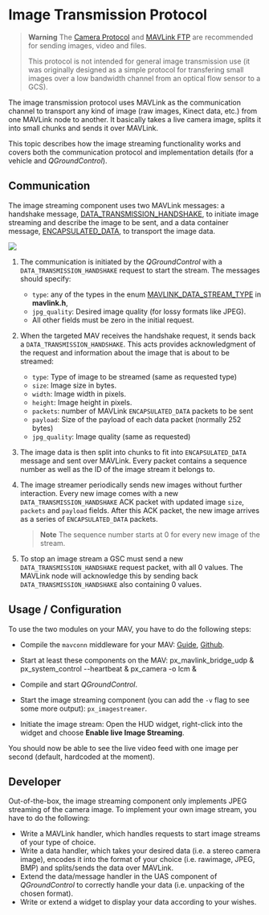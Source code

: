 # Image Transmission Protocol

> **Warning** The [Camera Protocol](../services/camera.md) and [MAVLink FTP](../services/ftp.md) are recommended for sending images, video and files.
> 
> This protocol is not intended for general image transmission use (it was originally designed as a simple protocol for transfering small images over a low bandwidth channel from an optical flow sensor to a GCS).

The image transmission protocol uses MAVLink as the communication channel to transport any kind of image (raw images, Kinect data, etc.) from one MAVLink node to another. It basically takes a live camera image, splits it into small chunks and sends it over MAVLink.

This topic describes how the image streaming functionality works and covers both the communication protocol and implementation details (for a vehicle and *QGroundControl*).

## Communication

The image streaming component uses two MAVLink messages: a handshake message, [DATA_TRANSMISSION_HANDSHAKE](../messages/common.md#DATA_TRANSMISSION_HANDSHAKE), to initiate image streaming and describe the image to be sent, and a data container message, [ENCAPSULATED_DATA](../messages/common.md#ENCAPSULATED_DATA), to transport the image data.

[![](https://mermaid.ink/img/eyJjb2RlIjoic2VxdWVuY2VEaWFncmFtO1xuICAgIHBhcnRpY2lwYW50IEdDU1xuICAgIHBhcnRpY2lwYW50IERyb25lXG4gICAgR0NTLT4-RHJvbmU6IFJlcXVlc3QgaW1hZ2UgKERBVEFfVFJBTlNNSVNTSU9OX0hBTkRTSEFLRSlcbiAgICBEcm9uZS0-PkRyb25lOiBXYWl0IGZvciBpbWFnZSBmcm9tIGNhbWVyYS4gXG4gICAgRHJvbmUtPj5Ecm9uZTogRW5jb2RlIGltYWdlIChKUEVHKS5cbiAgICBEcm9uZS0-PkdDUzogU2VuZCBpbWFnZSBtZXRhZGF0YSAoREFUQV9UUkFOU01JU1NJT05fSEFORFNIQUtFKVxuICAgIERyb25lLT4-RHJvbmU6IFNwbGl0IGltYWdlIGludG8gY2h1bmtzLlxuICAgIERyb25lLT4-R0NTOiBTZW5kIGltYWdlIGNodW5rcyAoRU5DQVBTVUxBVEVEX0RBVEEpXG4gICAgR0NTLT4-R0NTOiBSZWNlaXZlIGltYWdlIGNodW5rcy5cbiAgICBHQ1MtPj5HQ1M6IFJlLWFzc2VtYmxlIGltYWdlIGFuZCBkaXNwbGF5LlxuICAgIE5vdGUgb3ZlciBHQ1MsRHJvbmU6IE1BViB1c2VzIERBVEFfVFJBTlNNSVNTSU9OX0hBTkRTSEFLRSB0byBpbmRpY2F0ZSBzdGFydCBvZiBuZXcgaW1hZ2VcblxuXG4gICAgR0NTLT4-RHJvbmU6IFJlcXVlc3QgdG8gc3RvcCBpbWFnZSBzdHJlYW0gKERBVEFfVFJBTlNNSVNTSU9OX0hBTkRTSEFLRSlcbiAgICBEcm9uZS0-PkRyb25lOiBTdG9wIGltYWdlIHByZXBhcmF0aW9uXG4gICAgRHJvbmUtPj5HQ1M6IEFja25vd2xlZGdlIHRvIHN0b3AgaW1hZ2Ugc3RyZWFtICg_KSIsIm1lcm1haWQiOnsidGhlbWUiOiJkZWZhdWx0In0sInVwZGF0ZUVkaXRvciI6ZmFsc2V9)](https://mermaid-js.github.io/mermaid-live-editor/#/edit/eyJjb2RlIjoic2VxdWVuY2VEaWFncmFtO1xuICAgIHBhcnRpY2lwYW50IEdDU1xuICAgIHBhcnRpY2lwYW50IERyb25lXG4gICAgR0NTLT4-RHJvbmU6IFJlcXVlc3QgaW1hZ2UgKERBVEFfVFJBTlNNSVNTSU9OX0hBTkRTSEFLRSlcbiAgICBEcm9uZS0-PkRyb25lOiBXYWl0IGZvciBpbWFnZSBmcm9tIGNhbWVyYS4gXG4gICAgRHJvbmUtPj5Ecm9uZTogRW5jb2RlIGltYWdlIChKUEVHKS5cbiAgICBEcm9uZS0-PkdDUzogU2VuZCBpbWFnZSBtZXRhZGF0YSAoREFUQV9UUkFOU01JU1NJT05fSEFORFNIQUtFKVxuICAgIERyb25lLT4-RHJvbmU6IFNwbGl0IGltYWdlIGludG8gY2h1bmtzLlxuICAgIERyb25lLT4-R0NTOiBTZW5kIGltYWdlIGNodW5rcyAoRU5DQVBTVUxBVEVEX0RBVEEpXG4gICAgR0NTLT4-R0NTOiBSZWNlaXZlIGltYWdlIGNodW5rcy5cbiAgICBHQ1MtPj5HQ1M6IFJlLWFzc2VtYmxlIGltYWdlIGFuZCBkaXNwbGF5LlxuICAgIE5vdGUgb3ZlciBHQ1MsRHJvbmU6IE1BViB1c2VzIERBVEFfVFJBTlNNSVNTSU9OX0hBTkRTSEFLRSB0byBpbmRpY2F0ZSBzdGFydCBvZiBuZXcgaW1hZ2VcblxuXG4gICAgR0NTLT4-RHJvbmU6IFJlcXVlc3QgdG8gc3RvcCBpbWFnZSBzdHJlYW0gKERBVEFfVFJBTlNNSVNTSU9OX0hBTkRTSEFLRSlcbiAgICBEcm9uZS0-PkRyb25lOiBTdG9wIGltYWdlIHByZXBhcmF0aW9uXG4gICAgRHJvbmUtPj5HQ1M6IEFja25vd2xlZGdlIHRvIHN0b3AgaW1hZ2Ugc3RyZWFtICg_KSIsIm1lcm1haWQiOnsidGhlbWUiOiJkZWZhdWx0In0sInVwZGF0ZUVkaXRvciI6ZmFsc2V9)

<!-- Original diagram
sequenceDiagram;
    participant GCS
    participant Drone
    GCS->>Drone: Request image (DATA_TRANSMISSION_HANDSHAKE)
    Drone->>Drone: Wait for image from camera. 
    Drone->>Drone: Encode image (JPEG).
    Drone->>GCS: Send image metadata (DATA_TRANSMISSION_HANDSHAKE)
    Drone->>Drone: Split image into chunks.
    Drone->>GCS: Send image chunks (ENCAPSULATED_DATA)
    GCS->>GCS: Receive image chunks.
    GCS->>GCS: Re-assemble image and display.
    Note over GCS,Drone: MAV uses DATA_TRANSMISSION_HANDSHAKE to indicate start of new image
    GCS->>Drone: Request to stop image stream (DATA_TRANSMISSION_HANDSHAKE)
    Drone->>Drone: Stop image preparation
    Drone->>GCS: Acknowledge to stop image stream (?)
-->

1. The communication is initiated by the *QGroundControl* with a `DATA_TRANSMISSION_HANDSHAKE` request to start the stream. The messages should specify:
    
    * `type`: any of the types in the enum [MAVLINK_DATA_STREAM_TYPE](../messages/common.md#MAVLINK_DATA_STREAM_TYPE) in **mavlink.h**,
    * `jpg_quality`: Desired image quality (for lossy formats like JPEG).
    * All other fields must be zero in the initial request.

2. When the targeted MAV receives the handshake request, it sends back a `DATA_TRANSMISSION_HANDSHAKE`. This acts provides acknowledgment of the request and information about the image that is about to be streamed:
    
    * `type`: Type of image to be streamed (same as requested type)
    * `size`: Image size in bytes.
    * `width`: Image width in pixels.
    * `height`: Image height in pixels.
    * `packets`: number of MAVLink `ENCAPSULATED_DATA` packets to be sent
    * `payload`: Size of the payload of each data packet (normally 252 bytes)
    * `jpg_quality`: Image quality (same as requested)

3. The image data is then split into chunks to fit into `ENCAPSULATED_DATA` message and sent over MAVLink. Every packet contains a sequence number as well as the ID of the image stream it belongs to.

4. The image streamer periodically sends new images without further interaction. Every new image comes with a new `DATA_TRANSMISSION_HANDSHAKE` ACK packet with updated image `size`, `packets` and `payload` fields. After this ACK packet, the new image arrives as a series of `ENCAPSULATED_DATA` packets.
    
    > **Note** The sequence number starts at 0 for every new image of the stream.

5. To stop an image stream a GSC must send a new `DATA_TRANSMISSION_HANDSHAKE` request packet, with all 0 values. The MAVLink node will acknowledge this by sending back `DATA_TRANSMISSION_HANDSHAKE` also containing 0 values.

## Usage / Configuration

To use the two modules on your MAV, you have to do the following steps:

* Compile the `mavconn` middleware for your MAV: [Guide](https://www.pixhawk.org/wiki/software/mavconn/start), [Github](https://github.com/pixhawk/mavconn).
* Start at least these components on the MAV: 
        px_mavlink_bridge_udp &
        px_system_control --heartbeat &
        px_camera -o lcm &

* Compile and start *QGroundControl*.
* Start the image streaming component (you can add the `-v` flag to see some more output): `px_imagestreamer`.
* Initiate the image stream: Open the HUD widget, right-click into the widget and choose **Enable live Image Streaming**.

You should now be able to see the live video feed with one image per second (default, hardcoded at the moment).

## Developer

Out-of-the-box, the image streaming component only implements JPEG streaming of the camera image. To implement your own image stream, you have to do the following:

* Write a MAVLink handler, which handles requests to start image streams of your type of choice.
* Write a data handler, which takes your desired data (i.e. a stereo camera image), encodes it into the format of your choice (i.e. rawimage, JPEG, BMP) and splits/sends the data over MAVLink.
* Extend the data/message handler in the UAS component of *QGroundControl* to correctly handle your data (i.e. unpacking of the chosen format).
* Write or extend a widget to display your data according to your wishes.